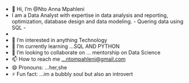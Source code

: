 - 👋 Hi, I’m @Nto Anna Mpahleni
-    I am a Data Analyst with expertise in data analysis and reporting, optimization, database design and data modeling.
    - Quering data using SQL
    - 
- 
- 👀 I’m interested in anything Technology
- 🌱 I’m currently learning ...SQL AND PYTHON
- 💞️ I’m looking to collaborate on ... mentorship on Data Science
- 📫 How to reach me ...ntompahleni@gmail.com
- 😄 Pronouns: ...her,she
- ⚡ Fun fact: ...im a bubbly soul but also an introvert

<!---
NtoAnna/NtoAnna is a ✨ special ✨ repository because its `README.md` (this file) appears on your GitHub profile.
You can click the Preview link to take a look at your changes.
--->
